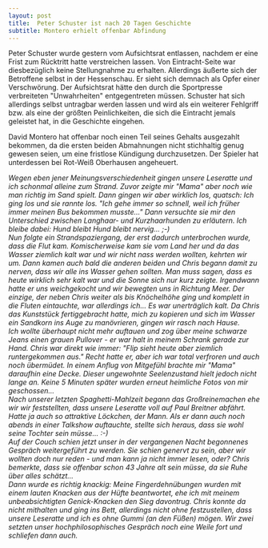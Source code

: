 ```yaml
---
layout: post
title:  Peter Schuster ist nach 20 Tagen Geschichte
subtitle: Montero erhielt offenbar Abfindung
---
```


Peter Schuster wurde gestern vom Aufsichtsrat entlassen, nachdem er eine Frist zum Rücktritt hatte verstreichen lassen. Von Eintracht-Seite war diesbezüglich keine Stellungnahme zu erhalten. Allerdings äußerte sich der Betroffene selbst in der Hessenschau. Er sieht sich demnach als Opfer einer Verschwörung. Der Aufsichtsrat hätte den durch die Sportpresse verbreiteten "Unwahrheiten" entgegentreten müssen. Schuster hat sich allerdings selbst untragbar werden lassen und wird als ein weiterer Fehlgriff bzw. als eine der größten Peinlichkeiten, die sich die Eintracht jemals geleistet hat, in die Geschichte eingehen.

David Montero hat offenbar noch einen Teil seines Gehalts ausgezahlt bekommen, da die ersten beiden Abmahnungen nicht stichhaltig genug gewesen seien, um eine fristlose Kündigung durchzusetzen. Der Spieler hat unterdessen bei Rot-Weiß Oberhausen angeheuert.

_Wegen eben jener Meinungsverschiedenheit gingen unsere Leseratte und ich schonmal alleine zum Strand. Zuvor zeigte mir "Mama" aber noch wie man richtig im Sand spielt. Dann gingen wir aber wirklich los, quatsch: Ich ging los und sie rannte los. "Ich gehe immer so schnell, weil ich früher immer meinen Bus bekommen musste..." Dann versuchte sie mir den Unterschied zwischen Langhaar- und Kurzhaarhunden zu erläutern. Ich bleibe dabei: Hund bleibt Hund bleibt nervig... ;-)  
Nun folgte ein Strandspaziergang, der erst dadurch unterbrochen wurde, dass die Flut kam. Komischerweise kam sie vom Land her und da das Wasser ziemlich kalt war und wir nicht nass werden wollten, kehrten wir um. Dann kamen auch bald die anderen beiden und Chris begann damit zu nerven, dass wir alle ins Wasser gehen sollten. Man muss sagen, dass es heute wirklich sehr kalt war und die Sonne sich nur kurz zeigte. Irgendwann hatte er uns weichgekocht und wir bewegten uns in Richtung Meer. Der einzige, der neben Chris weiter als bis Knöchelhöhe ging und komplett in die Fluten eintauchte, war allerdings ich... Es war unerträglich kalt. Da Chris das Kunststück fertiggebracht hatte, mich zu kopieren und sich im Wasser ein Sandkorn ins Auge zu manövrieren, gingen wir rasch nach Hause.  
Ich wollte überhaupt nicht mehr auftauen und zog über meine schwarze Jeans einen grauen Pullover - er war halt in meinem Schrank gerade zur Hand. Chris war direkt wie immer: "Flip sieht heute aber ziemlich runtergekommen aus." Recht hatte er, aber ich war total verfroren und auch noch übermüdet. In einem Anflug von Mitgefühl brachte mir "Mama" daraufhin eine Decke. Dieser ungewohnte Seelenzustand hielt jedoch nicht lange an. Keine 5 Minuten später wurden erneut heimliche Fotos von mir geschossen...  
Nach unserer letzten Spaghetti-Mahlzeit begann das Großreinemachen ehe wir wir feststellten, dass unsere Leseratte voll auf Paul Breitner abfährt. Hatte ja auch so attraktive Löckchen, der Mann. Als er dann auch noch abends in einer Talkshow auftauchte, stellte sich heraus, dass sie wohl seine Tochter sein müsse... :-)  
Auf der Couch schien jetzt unser in der vergangenen Nacht begonnenes Gespräch weitergeführt zu werden. Sie schien genervt zu sein, aber wir wollten doch nur reden - und man kann ja nicht immer lesen, oder? Chris bemerkte, dass sie offenbar schon 43 Jahre alt sein müsse, da sie Ruhe über alles schätzt...  
Dann wurde es richtig knackig: Meine Fingerdehnübungen wurden mit einem lauten Knacken aus der Hüfte beantwortet, ehe ich mit meinem unbeabsichtigten Genick-Knacken den Sieg davontrug. Chris konnte da nicht mithalten und ging ins Bett, allerdings nicht ohne festzustellen, dass unsere Leseratte und ich es ohne Gummi (an den Füßen) mögen. Wir zwei setzten unser hochphilosophisches Gespräch noch eine Weile fort und schliefen dann auch._
